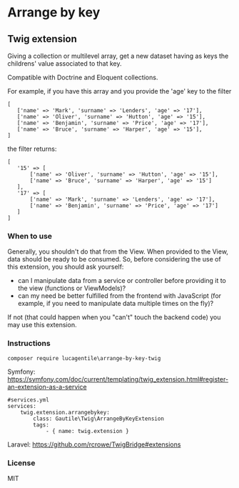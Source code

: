 # Arrange by key
## Twig extension
Giving a collection or multilevel array, get a new dataset having as keys the childrens' value associated to that key.

Compatible with Doctrine and Eloquent collections.

For example, if you have this array and you provide the 'age' key to the filter
````
[
   ['name' => 'Mark', 'surname' => 'Lenders', 'age' => '17'],
   ['name' => 'Oliver', 'surname' => 'Hutton', 'age' => '15'],
   ['name' => 'Benjamin', 'surname' => 'Price', 'age' => '17'],
   ['name' => 'Bruce', 'surname' => 'Harper', 'age' => '15'],
]
````

the filter returns:
````
[
   '15' => [
       ['name' => 'Oliver', 'surname' => 'Hutton', 'age' => '15'],
       ['name' => 'Bruce', 'surname' => 'Harper', 'age' => '15']
   ],
   '17' => [
       ['name' => 'Mark', 'surname' => 'Lenders', 'age' => '17'],
       ['name' => 'Benjamin', 'surname' => 'Price', 'age' => '17']
   ]
]
````

### When to use
Generally, you shouldn't do that from the View. When provided to the View, data should be ready to be consumed.
So, before considering the use of this extension, you should ask yourself:
- can I manipulate data from a service or controller before providing it to the view (functions or ViewModels)?
- can my need be better fulfilled from the frontend with JavaScript (for example, if you need to manipulate data multiple times on the fly)?

If not (that could happen when you "can't" touch the backend code) you may use this extension.

### Instructions
````
composer require lucagentile\arrange-by-key-twig
````
Symfony: https://symfony.com/doc/current/templating/twig_extension.html#register-an-extension-as-a-service
````
#services.yml
services:
    twig.extension.arrangebykey:
        class: Gautile\Twig\ArrangeByKeyExtension
        tags:
            - { name: twig.extension }
````

Laravel: https://github.com/rcrowe/TwigBridge#extensions

### License
MIT